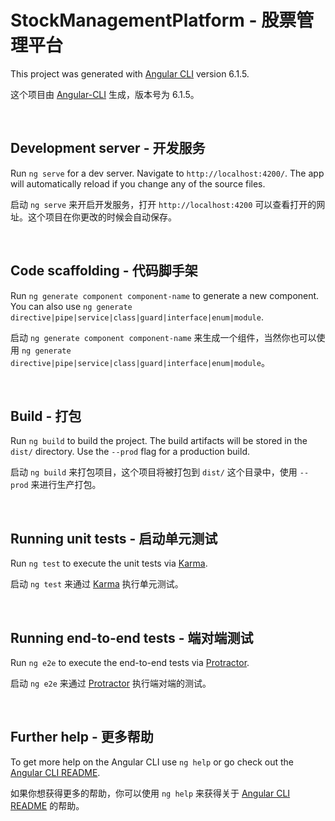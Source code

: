 # StockManagementPlatform - 股票管理平台

This project was generated with [Angular CLI](https://github.com/angular/angular-cli) version 6.1.5.

这个项目由 [Angular-CLI](https://github.com/angular/angular-cli) 生成，版本号为 6.1.5。

<br>

## Development server - 开发服务

Run `ng serve` for a dev server. Navigate to `http://localhost:4200/`. The app will automatically reload if you change any of the source files.

启动 `ng serve` 来开启开发服务，打开 `http://localhost:4200` 可以查看打开的网址。这个项目在你更改的时候会自动保存。

<br>

## Code scaffolding - 代码脚手架

Run `ng generate component component-name` to generate a new component. You can also use `ng generate directive|pipe|service|class|guard|interface|enum|module`.

启动 `ng generate component component-name` 来生成一个组件，当然你也可以使用 `ng generate directive|pipe|service|class|guard|interface|enum|module`。

<br>

## Build - 打包

Run `ng build` to build the project. The build artifacts will be stored in the `dist/` directory. Use the `--prod` flag for a production build.

启动 `ng build` 来打包项目，这个项目将被打包到 `dist/` 这个目录中，使用 `--prod` 来进行生产打包。

<br>

## Running unit tests - 启动单元测试

Run `ng test` to execute the unit tests via [Karma](https://karma-runner.github.io).

启动 `ng test` 来通过 [Karma](https://karma-runner.github.io) 执行单元测试。

<br>

## Running end-to-end tests - 端对端测试

Run `ng e2e` to execute the end-to-end tests via [Protractor](http://www.protractortest.org/).

启动 `ng e2e` 来通过 [Protractor](http://www.protractortest.org/) 执行端对端的测试。

<br>

## Further help - 更多帮助

To get more help on the Angular CLI use `ng help` or go check out the [Angular CLI README](https://github.com/angular/angular-cli/blob/master/README.md).

如果你想获得更多的帮助，你可以使用 `ng help` 来获得关于 [Angular CLI README](https://github.com/angular/angular-cli/blob/master/README.md) 的帮助。